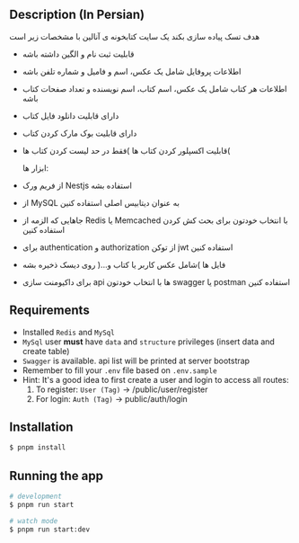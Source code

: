 ## Description (In Persian)

هدف تسک پیاده سازی بکند یک سایت کتابخونه ی آنالین با مشخصات زیر است

- قابلیت ثبت نام و الگین داشته باشه
- اطلاعات پروفایل شامل یک عکس، اسم و فامیل و شماره تلفن باشه
- اطلاعات هر کتاب شامل یک عکس، اسم کتاب، اسم نویسنده و تعداد صفحات کتاب باشه
- دارای قابلیت دانلود فایل کتاب
- دارای قابلیت بوک مارک کردن کتاب
- قابلیت اکسپلور کردن کتاب ها )فقط در حد لیست کردن کتاب ها(

  ابزار ها:

- از فریم ورک Nestjs استفاده بشه
- از MySQL به عنوان دیتابیس اصلی استفاده کنین
- جاهایی که الزمه از Redis یا Memcached با انتخاب خودتون برای بحث کش کردن استفاده کنین
- برای authentication و authorization از توکن jwt استفاده کنین
- فایل ها )شامل عکس کاربر یا کتاب و...( روی دیسک ذخیره بشه
- برای داکیومنت سازی api ها با انتخاب خودتون swagger یا postman استفاده کنین

## Requirements

- Installed `Redis` and `MySql`
- `MySql` user **must** have `data` and `structure` privileges (insert data and create table)
- `Swagger` is available. api list will be printed at server bootstrap
- Remember to fill your `.env` file based on `.env.sample`
- Hint: It's a good idea to first create a user and login to access all routes:
  1. To register: `User (Tag)` -> /public/user/register
  2. For login: `Auth (Tag)` -> public/auth/login

## Installation

```bash
$ pnpm install
```

## Running the app

```bash
# development
$ pnpm run start

# watch mode
$ pnpm run start:dev

```
